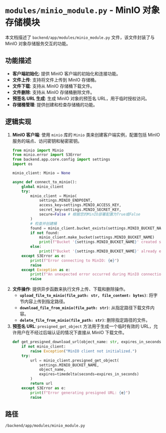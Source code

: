 # `modules/minio_module.py` - MinIO 对象存储模块

本文档描述了 `backend/app/modules/minio_module.py` 文件，该文件封装了与 MinIO 对象存储服务交互的功能。

## 功能描述
*   **客户端初始化**: 提供 MinIO 客户端的初始化和连接功能。
*   **文件上传**: 支持将文件上传到 MinIO 存储桶。
*   **文件下载**: 支持从 MinIO 存储桶下载文件。
*   **文件删除**: 支持从 MinIO 存储桶删除文件。
*   **预签名 URL 生成**: 生成 MinIO 对象的预签名 URL，用于临时授权访问。
*   **存储桶管理**: 提供创建和检查存储桶的功能。

## 逻辑实现
1.  **MinIO 客户端**: 使用 `minio` 库的 `Minio` 类来创建客户端实例，配置包括 MinIO 服务的端点、访问密钥和秘密密钥。
    ```python
    from minio import Minio
    from minio.error import S3Error
    from backend.app.core.config import settings
    import os

    minio_client: Minio = None

    async def connect_to_minio():
        global minio_client
        try:
            minio_client = Minio(
                settings.MINIO_ENDPOINT,
                access_key=settings.MINIO_ACCESS_KEY,
                secret_key=settings.MINIO_SECRET_KEY,
                secure=False # 根据您的MinIO部署配置为True或False
            )
            # 检查并创建桶
            found = minio_client.bucket_exists(settings.MINIO_BUCKET_NAME)
            if not found:
                minio_client.make_bucket(settings.MINIO_BUCKET_NAME)
                print(f"Bucket '{settings.MINIO_BUCKET_NAME}' created successfully.")
            else:
                print(f"Bucket '{settings.MINIO_BUCKET_NAME}' already exists.")
        except S3Error as e:
            print(f"Error connecting to MinIO: {e}")
            raise
        except Exception as e:
            print(f"An unexpected error occurred during MinIO connection: {e}")
            raise
    ```
2.  **文件操作**: 提供异步函数来执行文件上传、下载和删除操作。
    *   **`upload_file_to_minio(file_path: str, file_content: bytes)`**: 将字节内容上传到指定路径。
    *   **`download_file_from_minio(file_path: str)`**: 从指定路径下载文件内容。
    *   **`delete_file_from_minio(file_path: str)`**: 删除指定路径的文件。
3.  **预签名 URL**: `presigned_get_object` 方法用于生成一个临时有效的 URL，允许用户在不经过后端认证的情况下直接从 MinIO 下载文件。
    ```python
    def get_presigned_download_url(object_name: str, expires_in_seconds: int = 3600) -> str:
        if not minio_client:
            raise Exception("MinIO client not initialized.")
        try:
            url = minio_client.presigned_get_object(
                settings.MINIO_BUCKET_NAME,
                object_name,
                expires=timedelta(seconds=expires_in_seconds)
            )
            return url
        except S3Error as e:
            print(f"Error generating presigned URL: {e}")
            raise
    ```

## 路径
`/backend/app/modules/minio_module.py`